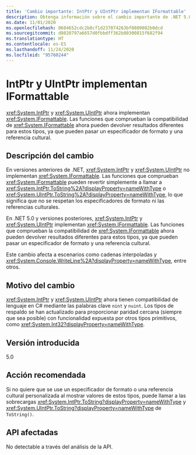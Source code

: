 ```yaml
---
title: 'Cambio importante: IntPtr y UIntPtr implementan IFormattable'
description: Obtenga información sobre el cambio importante de .NET 5.0 en las bibliotecas básicas de .NET, donde IntPtr y UIntPtr implementan ahora IFormattable.
ms.date: 11/01/2020
ms.openlocfilehash: 0684652cdc2b8cf1d237074263bf0809082b0dcd
ms.sourcegitcommit: d8020797a6657d0fbbdff362b80300815f682f94
ms.translationtype: HT
ms.contentlocale: es-ES
ms.lasthandoff: 11/24/2020
ms.locfileid: "95760244"
---
```

# <a name="intptr-and-uintptr-implement-iformattable"></a>IntPtr y UIntPtr implementan IFormattable

<xref:System.IntPtr> y <xref:System.UIntPtr> ahora implementan <xref:System.IFormattable>. Las funciones que comprueban la compatibilidad de <xref:System.IFormattable> ahora pueden devolver resultados diferentes para estos tipos, ya que pueden pasar un especificador de formato y una referencia cultural.

## <a name="change-description"></a>Descripción del cambio

En versiones anteriores de .NET, <xref:System.IntPtr> y <xref:System.UIntPtr> no implementan <xref:System.IFormattable>. Las funciones que comprueban <xref:System.IFormattable> pueden revertir simplemente a llamar a <xref:System.IntPtr.ToString%2A?displayProperty=nameWithType> o <xref:System.UIntPtr.ToString%2A?displayProperty=nameWithType>, lo que significa que no se respetan los especificadores de formato ni las referencias culturales.

En .NET 5.0 y versiones posteriores, <xref:System.IntPtr> y <xref:System.UIntPtr> implementan <xref:System.IFormattable>. Las funciones que comprueban la compatibilidad de <xref:System.IFormattable> ahora pueden devolver resultados diferentes para estos tipos, ya que pueden pasar un especificador de formato y una referencia cultural.

Este cambio afecta a escenarios como cadenas interpoladas y <xref:System.Console.WriteLine%2A?displayProperty=nameWithType>, entre otros.

## <a name="reason-for-change"></a>Motivo del cambio

<xref:System.IntPtr> y <xref:System.UIntPtr> ahora tienen compatibilidad de lenguaje en C# mediante las palabras clave `nint` y `nuint`. Los tipos de respaldo se han actualizado para proporcionar paridad cercana (siempre que sea posible) con funcionalidad expuesta por otros tipos primitivos, como <xref:System.Int32?displayProperty=nameWithType>.

## <a name="version-introduced"></a>Versión introducida

5.0

## <a name="recommended-action"></a>Acción recomendada

Si no quiere que se use un especificador de formato o una referencia cultural personalizada al mostrar valores de estos tipos, puede llamar a las sobrecargas <xref:System.IntPtr.ToString?displayProperty=nameWithType> y <xref:System.UIntPtr.ToString?displayProperty=nameWithType> de `ToString()`.

## <a name="affected-apis"></a>API afectadas

No detectable a través del análisis de la API.

<!--

### Category

Core .NET libraries

### Affected APIs

Not detectable via API analysis.

-->

